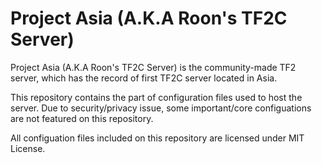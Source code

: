 # Project Asia (A.K.A Roon's TF2C Server)
Project Asia (A.K.A Roon's TF2C Server) is the community-made TF2 server, which has the record of first TF2C server located in Asia.

This repository contains the part of configuration files used to host the server. Due to security/privacy issue, some important/core configuations are not featured on this repository.

All configuation files included on this repository are licensed under MIT License.
